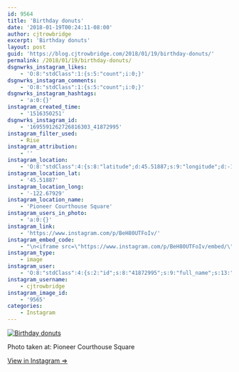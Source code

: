```yaml
---
id: 9564
title: 'Birthday donuts'
date: '2018-01-19T00:24:11-08:00'
author: cjtrowbridge
excerpt: 'Birthday donuts'
layout: post
guid: 'https://blog.cjtrowbridge.com/2018/01/19/birthday-donuts/'
permalink: /2018/01/19/birthday-donuts/
dsgnwrks_instagram_likes:
    - 'O:8:"stdClass":1:{s:5:"count";i:0;}'
dsgnwrks_instagram_comments:
    - 'O:8:"stdClass":1:{s:5:"count";i:0;}'
dsgnwrks_instagram_hashtags:
    - 'a:0:{}'
instagram_created_time:
    - '1516350251'
dsgnwrks_instagram_id:
    - '1695591262726816303_41872995'
instagram_filter_used:
    - Rise
instagram_attribution:
    - ''
instagram_location:
    - 'O:8:"stdClass":4:{s:8:"latitude";d:45.51887;s:9:"longitude";d:-122.67929;s:4:"name";s:25:"Pioneer Courthouse Square";s:2:"id";i:413763;}'
instagram_location_lat:
    - '45.51887'
instagram_location_long:
    - '-122.67929'
instagram_location_name:
    - 'Pioneer Courthouse Square'
instagram_users_in_photo:
    - 'a:0:{}'
instagram_link:
    - 'https://www.instagram.com/p/BeH80UTFoIv/'
instagram_embed_code:
    - "\n<iframe src=\"https://www.instagram.com/p/BeH80UTFoIv/embed/\" width=\"612\" height=\"710\" frameborder=\"0\" scrolling=\"no\" allowtransparency=\"true\" class=\"insta-image-embed\"></iframe>\n"
instagram_type:
    - image
instagram_user:
    - 'O:8:"stdClass":4:{s:2:"id";s:8:"41872995";s:9:"full_name";s:13:"CJ Trowbridge";s:15:"profile_picture";s:96:"https://scontent.cdninstagram.com/t51.2885-19/s150x150/13724650_1188772791164794_142557231_a.jpg";s:8:"username";s:12:"cjtrowbridge";}'
instagram_username:
    - cjtrowbridge
instagram_image_id:
    - '9565'
categories:
    - Instagram
---
```


[![Birthday donuts](https://blog.cjtrowbridge.com/wp-content/uploads/2018/01/1516350251-1-1.jpg)](https://www.instagram.com/p/BeH80UTFoIv/)

Photo taken at: Pioneer Courthouse Square

[View in Instagram ⇒](https://www.instagram.com/p/BeH80UTFoIv/)